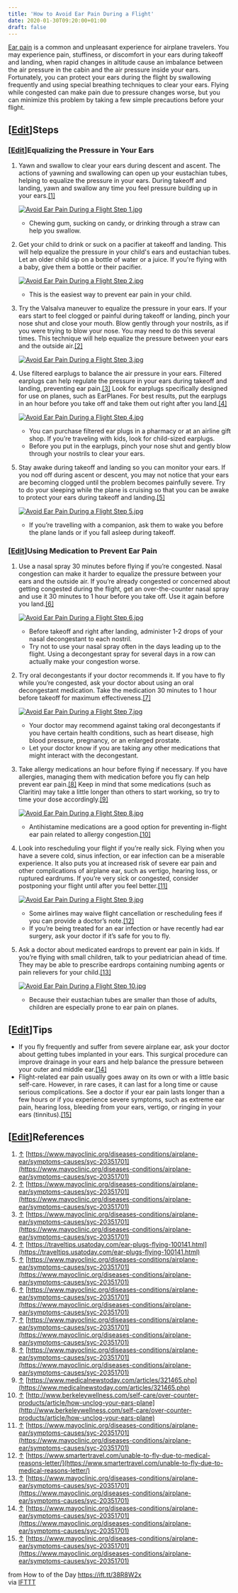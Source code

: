 ```yaml
---
title: 'How to Avoid Ear Pain During a Flight'
date: 2020-01-30T09:20:00+01:00
draft: false
---
```


[Ear pain](https://www.wikihow.com/Relieve-Ear-Pain "Relieve Ear Pain") is a common and unpleasant experience for airplane travelers. You may experience pain, stuffiness, or discomfort in your ears during takeoff and landing, when rapid changes in altitude cause an imbalance between the air pressure in the cabin and the air pressure inside your ears. Fortunately, you can protect your ears during the flight by swallowing frequently and using special breathing techniques to clear your ears. Flying while congested can make pain due to pressure changes worse, but you can minimize this problem by taking a few simple precautions before your flight.

\[[Edit](https://www.wikihow.com/index.php?title=Avoid-Ear-Pain-During-a-Flight&action=edit&section=1 "Edit section: Steps")\]Steps
-----------------------------------------------------------------------------------------------------------------------------------

### \[[Edit](https://www.wikihow.com/index.php?title=Avoid-Ear-Pain-During-a-Flight&action=edit&section=2 "Edit section: Equalizing the Pressure in Your Ears")\]Equalizing the Pressure in Your Ears

1.  Yawn and swallow to clear your ears during descent and ascent. The actions of yawning and swallowing can open up your eustachian tubes, helping to equalize the pressure in your ears. During takeoff and landing, yawn and swallow any time you feel pressure building up in your ears.[\[1\]](#_note-1)
    
    [![Avoid Ear Pain During a Flight Step 1.jpg](https://www.wikihow.com/images/thumb/6/6b/Avoid-Ear-Pain-During-a-Flight-Step-1.jpg/aid10915555-v4-728px-Avoid-Ear-Pain-During-a-Flight-Step-1.jpg)](https://www.wikihow.com/Image:Avoid-Ear-Pain-During-a-Flight-Step-1.jpg)
    
    *   Chewing gum, sucking on candy, or drinking through a straw can help you swallow.
2.  Get your child to drink or suck on a pacifier at takeoff and landing. This will help equalize the pressure in your child's ears and eustachian tubes. Let an older child sip on a bottle of water or a juice. If you're flying with a baby, give them a bottle or their pacifier.
    
    [![Avoid Ear Pain During a Flight Step 2.jpg](https://www.wikihow.com/images/thumb/a/ad/Avoid-Ear-Pain-During-a-Flight-Step-2.jpg/aid10915555-v4-728px-Avoid-Ear-Pain-During-a-Flight-Step-2.jpg)](https://www.wikihow.com/Image:Avoid-Ear-Pain-During-a-Flight-Step-2.jpg)
    
    *   This is the easiest way to prevent ear pain in your child.
3.  Try the Valsalva maneuver to equalize the pressure in your ears. If your ears start to feel clogged or painful during takeoff or landing, pinch your nose shut and close your mouth. Blow gently through your nostrils, as if you were trying to blow your nose. You may need to do this several times. This technique will help equalize the pressure between your ears and the outside air.[\[2\]](#_note-2)
    
    [![Avoid Ear Pain During a Flight Step 3.jpg](https://www.wikihow.com/images/thumb/d/d1/Avoid-Ear-Pain-During-a-Flight-Step-3.jpg/aid10915555-v4-728px-Avoid-Ear-Pain-During-a-Flight-Step-3.jpg)](https://www.wikihow.com/Image:Avoid-Ear-Pain-During-a-Flight-Step-3.jpg)
    
4.  Use filtered earplugs to balance the air pressure in your ears. Filtered earplugs can help regulate the pressure in your ears during takeoff and landing, preventing ear pain.[\[3\]](#_note-3) Look for earplugs specifically designed for use on planes, such as EarPlanes. For best results, put the earplugs in an hour before you take off and take them out right after you land.[\[4\]](#_note-4)
    
    [![Avoid Ear Pain During a Flight Step 4.jpg](https://www.wikihow.com/images/thumb/d/d9/Avoid-Ear-Pain-During-a-Flight-Step-4.jpg/aid10915555-v4-728px-Avoid-Ear-Pain-During-a-Flight-Step-4.jpg)](https://www.wikihow.com/Image:Avoid-Ear-Pain-During-a-Flight-Step-4.jpg)
    
    *   You can purchase filtered ear plugs in a pharmacy or at an airline gift shop. If you’re traveling with kids, look for child-sized earplugs.
    *   Before you put in the earplugs, pinch your nose shut and gently blow through your nostrils to clear your ears.
5.  Stay awake during takeoff and landing so you can monitor your ears. If you nod off during ascent or descent, you may not notice that your ears are becoming clogged until the problem becomes painfully severe. Try to do your sleeping while the plane is cruising so that you can be awake to protect your ears during takeoff and landing.[\[5\]](#_note-5)
    
    [![Avoid Ear Pain During a Flight Step 5.jpg](https://www.wikihow.com/images/thumb/2/2b/Avoid-Ear-Pain-During-a-Flight-Step-5.jpg/aid10915555-v4-728px-Avoid-Ear-Pain-During-a-Flight-Step-5.jpg)](https://www.wikihow.com/Image:Avoid-Ear-Pain-During-a-Flight-Step-5.jpg)
    
    *   If you’re travelling with a companion, ask them to wake you before the plane lands or if you fall asleep during takeoff.

### \[[Edit](https://www.wikihow.com/index.php?title=Avoid-Ear-Pain-During-a-Flight&action=edit&section=3 "Edit section: Using Medication to Prevent Ear Pain")\]Using Medication to Prevent Ear Pain

1.  Use a nasal spray 30 minutes before flying if you’re congested. Nasal congestion can make it harder to equalize the pressure between your ears and the outside air. If you’re already congested or concerned about getting congested during the flight, get an over-the-counter nasal spray and use it 30 minutes to 1 hour before you take off. Use it again before you land.[\[6\]](#_note-6)
    
    [![Avoid Ear Pain During a Flight Step 6.jpg](https://www.wikihow.com/images/thumb/0/04/Avoid-Ear-Pain-During-a-Flight-Step-6.jpg/aid10915555-v4-728px-Avoid-Ear-Pain-During-a-Flight-Step-6.jpg)](https://www.wikihow.com/Image:Avoid-Ear-Pain-During-a-Flight-Step-6.jpg)
    
    *   Before takeoff and right after landing, administer 1-2 drops of your nasal decongestant to each nostril.
    *   Try not to use your nasal spray often in the days leading up to the flight. Using a decongestant spray for several days in a row can actually make your congestion worse.
2.  Try oral decongestants if your doctor recommends it. If you have to fly while you’re congested, ask your doctor about using an oral decongestant medication. Take the medication 30 minutes to 1 hour before takeoff for maximum effectiveness.[\[7\]](#_note-7)
    
    [![Avoid Ear Pain During a Flight Step 7.jpg](https://www.wikihow.com/images/thumb/f/ff/Avoid-Ear-Pain-During-a-Flight-Step-7.jpg/aid10915555-v4-728px-Avoid-Ear-Pain-During-a-Flight-Step-7.jpg)](https://www.wikihow.com/Image:Avoid-Ear-Pain-During-a-Flight-Step-7.jpg)
    
    *   Your doctor may recommend against taking oral decongestants if you have certain health conditions, such as heart disease, high blood pressure, pregnancy, or an enlarged prostate.
    *   Let your doctor know if you are taking any other medications that might interact with the decongestant.
3.  Take allergy medications an hour before flying if necessary. If you have allergies, managing them with medication before you fly can help prevent ear pain.[\[8\]](#_note-8) Keep in mind that some medications (such as Claritin) may take a little longer than others to start working, so try to time your dose accordingly.[\[9\]](#_note-9)
    
    [![Avoid Ear Pain During a Flight Step 8.jpg](https://www.wikihow.com/images/thumb/c/c1/Avoid-Ear-Pain-During-a-Flight-Step-8.jpg/aid10915555-v4-728px-Avoid-Ear-Pain-During-a-Flight-Step-8.jpg)](https://www.wikihow.com/Image:Avoid-Ear-Pain-During-a-Flight-Step-8.jpg)
    
    *   Antihistamine medications are a good option for preventing in-flight ear pain related to allergy congestion.[\[10\]](#_note-10)
4.  Look into rescheduling your flight if you’re really sick. Flying when you have a severe cold, sinus infection, or ear infection can be a miserable experience. It also puts you at increased risk of severe ear pain and other complications of airplane ear, such as vertigo, hearing loss, or ruptured eardrums. If you’re very sick or congested, consider postponing your flight until after you feel better.[\[11\]](#_note-11)
    
    [![Avoid Ear Pain During a Flight Step 9.jpg](https://www.wikihow.com/images/thumb/2/2b/Avoid-Ear-Pain-During-a-Flight-Step-9.jpg/aid10915555-v4-728px-Avoid-Ear-Pain-During-a-Flight-Step-9.jpg)](https://www.wikihow.com/Image:Avoid-Ear-Pain-During-a-Flight-Step-9.jpg)
    
    *   Some airlines may waive flight cancellation or rescheduling fees if you can provide a doctor’s note.[\[12\]](#_note-12)
    *   If you’re being treated for an ear infection or have recently had ear surgery, ask your doctor if it’s safe for you to fly.
5.  Ask a doctor about medicated eardrops to prevent ear pain in kids. If you’re flying with small children, talk to your pediatrician ahead of time. They may be able to prescribe eardrops containing numbing agents or pain relievers for your child.[\[13\]](#_note-13)
    
    [![Avoid Ear Pain During a Flight Step 10.jpg](https://www.wikihow.com/images/thumb/5/56/Avoid-Ear-Pain-During-a-Flight-Step-10.jpg/aid10915555-v4-728px-Avoid-Ear-Pain-During-a-Flight-Step-10.jpg)](https://www.wikihow.com/Image:Avoid-Ear-Pain-During-a-Flight-Step-10.jpg)
    
    *   Because their eustachian tubes are smaller than those of adults, children are especially prone to ear pain on planes.

\[[Edit](https://www.wikihow.com/index.php?title=Avoid-Ear-Pain-During-a-Flight&action=edit&section=4 "Edit section: Tips")\]Tips
---------------------------------------------------------------------------------------------------------------------------------

*   If you fly frequently and suffer from severe airplane ear, ask your doctor about getting tubes implanted in your ears. This surgical procedure can improve drainage in your ears and help balance the pressure between your outer and middle ear.[\[14\]](#_note-14)
*   Flight-related ear pain usually goes away on its own or with a little basic self-care. However, in rare cases, it can last for a long time or cause serious complications. See a doctor if your ear pain lasts longer than a few hours or if you experience severe symptoms, such as extreme ear pain, hearing loss, bleeding from your ears, vertigo, or ringing in your ears (tinnitus).[\[15\]](#_note-15)

\[[Edit](https://www.wikihow.com/index.php?title=Avoid-Ear-Pain-During-a-Flight&action=edit&section=5 "Edit section: References")\]References
---------------------------------------------------------------------------------------------------------------------------------------------

1.  [↑](#_ref-1) [https://www.mayoclinic.org/diseases-conditions/airplane-ear/symptoms-causes/syc-20351701](https://www.mayoclinic.org/diseases-conditions/airplane-ear/symptoms-causes/syc-20351701)
2.  [↑](#_ref-2) [https://www.mayoclinic.org/diseases-conditions/airplane-ear/symptoms-causes/syc-20351701](https://www.mayoclinic.org/diseases-conditions/airplane-ear/symptoms-causes/syc-20351701)
3.  [↑](#_ref-3) [https://www.mayoclinic.org/diseases-conditions/airplane-ear/symptoms-causes/syc-20351701](https://www.mayoclinic.org/diseases-conditions/airplane-ear/symptoms-causes/syc-20351701)
4.  [↑](#_ref-4) [https://traveltips.usatoday.com/ear-plugs-flying-100141.html](https://traveltips.usatoday.com/ear-plugs-flying-100141.html)
5.  [↑](#_ref-5) [https://www.mayoclinic.org/diseases-conditions/airplane-ear/symptoms-causes/syc-20351701](https://www.mayoclinic.org/diseases-conditions/airplane-ear/symptoms-causes/syc-20351701)
6.  [↑](#_ref-6) [https://www.mayoclinic.org/diseases-conditions/airplane-ear/symptoms-causes/syc-20351701](https://www.mayoclinic.org/diseases-conditions/airplane-ear/symptoms-causes/syc-20351701)
7.  [↑](#_ref-7) [https://www.mayoclinic.org/diseases-conditions/airplane-ear/symptoms-causes/syc-20351701](https://www.mayoclinic.org/diseases-conditions/airplane-ear/symptoms-causes/syc-20351701)
8.  [↑](#_ref-8) [https://www.mayoclinic.org/diseases-conditions/airplane-ear/symptoms-causes/syc-20351701](https://www.mayoclinic.org/diseases-conditions/airplane-ear/symptoms-causes/syc-20351701)
9.  [↑](#_ref-9) [https://www.medicalnewstoday.com/articles/321465.php](https://www.medicalnewstoday.com/articles/321465.php)
10.  [↑](#_ref-10) [http://www.berkeleywellness.com/self-care/over-counter-products/article/how-unclog-your-ears-plane](http://www.berkeleywellness.com/self-care/over-counter-products/article/how-unclog-your-ears-plane)
11.  [↑](#_ref-11) [https://www.mayoclinic.org/diseases-conditions/airplane-ear/symptoms-causes/syc-20351701](https://www.mayoclinic.org/diseases-conditions/airplane-ear/symptoms-causes/syc-20351701)
12.  [↑](#_ref-12) [https://www.smartertravel.com/unable-to-fly-due-to-medical-reasons-letter/](https://www.smartertravel.com/unable-to-fly-due-to-medical-reasons-letter/)
13.  [↑](#_ref-13) [https://www.mayoclinic.org/diseases-conditions/airplane-ear/symptoms-causes/syc-20351701](https://www.mayoclinic.org/diseases-conditions/airplane-ear/symptoms-causes/syc-20351701)
14.  [↑](#_ref-14) [https://www.mayoclinic.org/diseases-conditions/airplane-ear/symptoms-causes/syc-20351701](https://www.mayoclinic.org/diseases-conditions/airplane-ear/symptoms-causes/syc-20351701)
15.  [↑](#_ref-15) [https://www.mayoclinic.org/diseases-conditions/airplane-ear/symptoms-causes/syc-20351701](https://www.mayoclinic.org/diseases-conditions/airplane-ear/symptoms-causes/syc-20351701)

  
  
from How to of the Day https://ift.tt/38R8W2x  
via [IFTTT](https://ifttt.com/?ref=da&site=blogger)